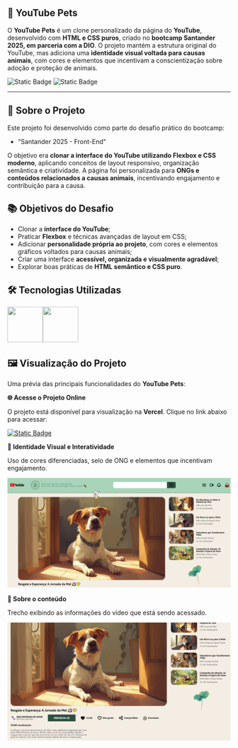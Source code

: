 ## 🐾 YouTube Pets

O **YouTube Pets** é um clone personalizado da página do **YouTube**, desenvolvido com **HTML e CSS puros**, criado no **bootcamp Santander 2025, em parceria com a DIO**. O projeto mantém a estrutura original do YouTube, mas adiciona uma **identidade visual voltada para causas animais**, com cores e elementos que incentivam a conscientização sobre adoção e proteção de animais.

![Static Badge](https://img.shields.io/badge/Conclu%C3%ADdo-label?style=for-the-badge&label=Status) ![Static Badge](https://img.shields.io/badge/Curso-DIO-%23e60000?style=for-the-badge)

<hr>

## 🚀 Sobre o Projeto

Este projeto foi desenvolvido como parte do desafio prático do bootcamp:

* "Santander 2025 - Front-End"

O objetivo era **clonar a interface do YouTube utilizando Flexbox e CSS moderno**, aplicando conceitos de layout responsivo, organização semântica e criatividade. A página foi personalizada para **ONGs e conteúdos relacionados a causas animais**, incentivando engajamento e contribuição para a causa.

## 📚 Objetivos do Desafio

* Clonar a **interface do YouTube**;
* Praticar **Flexbox** e técnicas avançadas de layout em CSS;
* Adicionar **personalidade própria ao projeto**, com cores e elementos gráficos voltados para causas animais;
* Criar uma interface **acessível, organizada e visualmente agradável**;
* Explorar boas práticas de **HTML semântico e CSS puro**.

## 🛠️ Tecnologias Utilizadas

<img src="https://cdn.jsdelivr.net/gh/devicons/devicon@latest/icons/html5/html5-original-wordmark.svg" width="80" height="80"/><img src="https://cdn.jsdelivr.net/gh/devicons/devicon@latest/icons/css3/css3-original-wordmark.svg" width="80" height="80"/>

## 🖼️ Visualização do Projeto

Uma prévia das principais funcionalidades do **YouTube Pets**:

**🌐 Acesse o Projeto Online**

O projeto está disponível para visualização na **Vercel**. Clique no link abaixo para acessar:

<a href="https://youtube-pets.vercel.app/" target="_blank">![Static Badge](https://img.shields.io/badge/Vercel-project?style=for-the-badge&color=A91079)</a>

**🎨 Identidade Visual e Interatividade**

Uso de cores diferenciadas, selo de ONG e elementos que incentivam engajamento.

<img src="./assets/images/youtube-pets-home.png" alt="Identidade visual no YouTube Pets" width="600"/>

**🌟 Sobre o conteúdo**

Trecho exibindo as informações do vídeo que está sendo acessado.

<img src="./assets/images/youtube-pets-about.png" alt="Tela site YouTube Pets exibindo as informações do vídeo" width="600"/>
